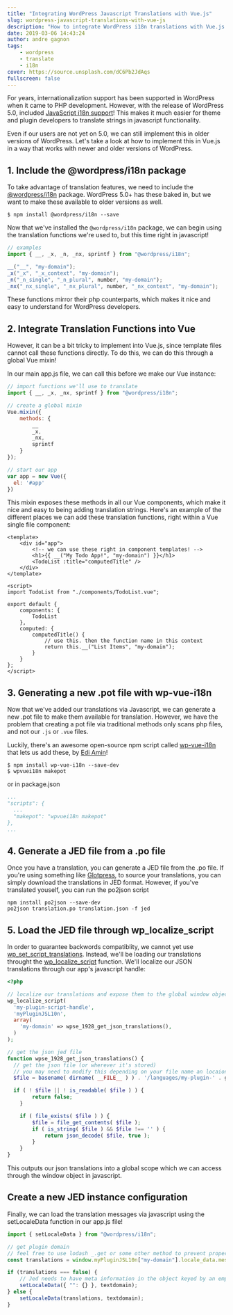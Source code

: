 ```yaml
---
title: "Integrating WordPress Javascript Translations with Vue.js"
slug: wordpress-javascript-translations-with-vue-js
description: "How to integrate WordPress i18n translations with Vue.js."
date: 2019-03-06 14:43:24
author: andre gagnon
tags:
    - wordpress
    - translate
    - i18n
cover: https://source.unsplash.com/dC6Pb2JdAqs
fullscreen: false
---
```


For years, internationalization support has been supported in WordPress when it came to PHP development. However, with the release of WordPress 5.0, included [JavaScript i18n support](https://make.wordpress.org/core/2018/11/09/new-javascript-i18n-support-in-wordpress/)! This makes it much easier for theme and plugin developers to translate strings in javascript functionality.

Even if our users are not yet on 5.0, we can still implement this in older versions of WordPress. Let's take a look at how to implement this in Vue.js in a way that works with newer and older versions of WordPress.

## 1. Include the @wordpress/i18n package

To take advantage of translation features, we need to include the [@wordpress/i18n](https://www.npmjs.com/package/@wordpress/i18n) package. WordPress 5.0+ has these baked in, but we want to make these available to older versions as well.

```shellscript
$ npm install @wordpress/i18n --save
```

Now that we've installed the `@wordpress/i18n` package, we can begin using the translation functions we're used to, but this time right in javascript!

```js
// examples
import { __, _x, _n, _nx, sprintf } from "@wordpress/i18n";

__("__", "my-domain");
_x("_x", "_x_context", "my-domain");
_n("_n_single", "_n_plural", number, "my-domain");
_nx("_nx_single", "_nx_plural", number, "_nx_context", "my-domain");
```

These functions mirror their php counterparts, which makes it nice and easy to understand for WordPress developers.

## 2. Integrate Translation Functions into Vue

However, it can be a bit tricky to implement into Vue.js, since template files cannot call these functions directly. To do this, we can do this through a global Vue mixin!

In our main app.js file, we can call this before we make our Vue instance:

```js
// import functions we'll use to translate
import { __, _x, _nx, sprintf } from "@wordpress/i18n";

// create a global mixin
Vue.mixin({
    methods: {
        __
        _x,
        _nx,
        sprintf
    }
});

// start our app
var app = new Vue({
  el: '#app'
})
```

This mixin exposes these methods in all our Vue components, which make it nice and easy to being adding translation strings. Here's an example of the different places we can add these translation functions, right within a Vue single file component:

```vue
<template>
    <div id="app">
        <!-- we can use these right in component templates! -->
        <h1>{{ __("My Todo App!", "my-domain") }}</h1>
        <TodoList :title="computedTitle" />
    </div>
</template>

<script>
import TodoList from "./components/TodoList.vue";

export default {
    components: {
        TodoList
    },
    computed: {
        computedTitle() {
            // use this. then the function name in this context
            return this.__("List Items", "my-domain");
        }
    }
};
</script>
```

## 3. Generating a new .pot file with wp-vue-i18n

Now that we've added our translations via Javascript, we can generate a new .pot file to make them available for translation. However, we have the problem that creating a pot file via traditional methods only scans php files, and not our `.js` or `.vue` files.

Luckily, there's an awesome open-source npm script called [wp-vue-i18n](https://www.npmjs.com/package/wp-vue-i18n) that lets us add these, by [Edi Amin](https://github.com/ediamin/wp-vue-i18n)!

```shellscript
$ npm install wp-vue-i18n --save-dev
$ wpvuei18n makepot
```

or in package.json

```yaml
...
"scripts": {
  ...
  "makepot": "wpvuei18n makepot"
},
...
```

## 4. Generate a JED file from a .po file

Once you have a translation, you can generate a JED file from the .po file. If you're using something like [Glotpress](https://wordpress.org/plugins/glotpress/), to source your translations, you can simply download the translations in JED format. However, if you've translated youself, you can run the po2json script

```shellscript
npm install po2json --save-dev
po2json translation.po translation.json -f jed
```

## 5. Load the JED file through wp_localize_script

In order to guarantee backwords compatiblity, we cannot yet use [wp_set_script_translations](https://developer.wordpress.org/reference/functions/wp_set_script_translations/). Instead, we'll be loading our translations throught the [wp_localize_script](https://codex.wordpress.org/Function_Reference/wp_localize_script) function. We'll localize our JSON translations through our app's javascript handle:

```php
<?php

// localize our translations and expose them to the global window object
wp_localize_script(
  'my-plugin-script-handle',
  'myPluginJSL10n',
  array(
    'my-domain' => wpse_1928_get_json_translations(),
  )
);

// get the json jed file
function wpse_1928_get_json_translations() {
  // get the json file (or wherever it's stored)
  // you may need to modify this depending on your file name an locaion
  $file = basename( dirname( __FILE__ ) ) . '/languages/my-plugin-' . get_locale() . '.jed.json';

  if ( ! $file || ! is_readable( $file ) ) {
		return false;
	}

	if ( file_exists( $file ) ) {
		$file = file_get_contents( $file );
		if ( is_string( $file ) && $file !== '' ) {
			return json_decode( $file, true );
		}
	}
}
```

This outputs our json translations into a global scope which we can access through the window object in javascript.

## Create a new JED instance configuration

Finally, we can load the translation messages via javascript using the setLocaleData function in our app.js file!

```js
import { setLocaleData } from "@wordpress/i18n";

// get plugin domain
// feel free to use lodash _.get or some other method to prevent property of undefined issues here!
const translations = window.myPluginJSL10n["my-domain"].locale_data.messages;

if (translations === false) {
    // Jed needs to have meta information in the object keyed by an empty string.
    setLocaleData({ "": {} }, textdomain);
} else {
    setLocaleData(translations, textdomain);
}
```
